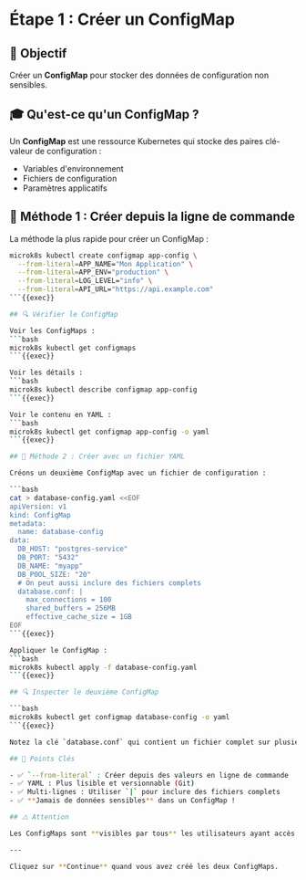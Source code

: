 # Étape 1 : Créer un ConfigMap

## 📝 Objectif

Créer un **ConfigMap** pour stocker des données de configuration non sensibles.

## 🎓 Qu'est-ce qu'un ConfigMap ?

Un **ConfigMap** est une ressource Kubernetes qui stocke des paires clé-valeur de configuration :
- Variables d'environnement
- Fichiers de configuration
- Paramètres applicatifs

## 📄 Méthode 1 : Créer depuis la ligne de commande

La méthode la plus rapide pour créer un ConfigMap :

```bash
microk8s kubectl create configmap app-config \
  --from-literal=APP_NAME="Mon Application" \
  --from-literal=APP_ENV="production" \
  --from-literal=LOG_LEVEL="info" \
  --from-literal=API_URL="https://api.example.com"
```{{exec}}

## 🔍 Vérifier le ConfigMap

Voir les ConfigMaps :
```bash
microk8s kubectl get configmaps
```{{exec}}

Voir les détails :
```bash
microk8s kubectl describe configmap app-config
```{{exec}}

Voir le contenu en YAML :
```bash
microk8s kubectl get configmap app-config -o yaml
```{{exec}}

## 📄 Méthode 2 : Créer avec un fichier YAML

Créons un deuxième ConfigMap avec un fichier de configuration :

```bash
cat > database-config.yaml <<EOF
apiVersion: v1
kind: ConfigMap
metadata:
  name: database-config
data:
  DB_HOST: "postgres-service"
  DB_PORT: "5432"
  DB_NAME: "myapp"
  DB_POOL_SIZE: "20"
  # On peut aussi inclure des fichiers complets
  database.conf: |
    max_connections = 100
    shared_buffers = 256MB
    effective_cache_size = 1GB
EOF
```{{exec}}

Appliquer le ConfigMap :
```bash
microk8s kubectl apply -f database-config.yaml
```{{exec}}

## 🔍 Inspecter le deuxième ConfigMap

```bash
microk8s kubectl get configmap database-config -o yaml
```{{exec}}

Notez la clé `database.conf` qui contient un fichier complet sur plusieurs lignes.

## 🎯 Points Clés

- ✅ `--from-literal` : Créer depuis des valeurs en ligne de commande
- ✅ YAML : Plus lisible et versionnable (Git)
- ✅ Multi-lignes : Utiliser `|` pour inclure des fichiers complets
- ✅ **Jamais de données sensibles** dans un ConfigMap !

## ⚠️ Attention

Les ConfigMaps sont **visibles par tous** les utilisateurs ayant accès au namespace. Pour les données sensibles, utilisez des **Secrets** (étape suivante).

---

Cliquez sur **Continue** quand vous avez créé les deux ConfigMaps.
